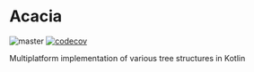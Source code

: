 # Acacia

![master](https://github.com/d-costa/acacia/actions/workflows/build.yml/badge.svg?branch=master) [![codecov](https://codecov.io/gh/d-costa/acacia/branch/master/graph/badge.svg?token=PTSKETFL8S)](https://codecov.io/gh/d-costa/acacia)

Multiplatform implementation of various tree structures in Kotlin
